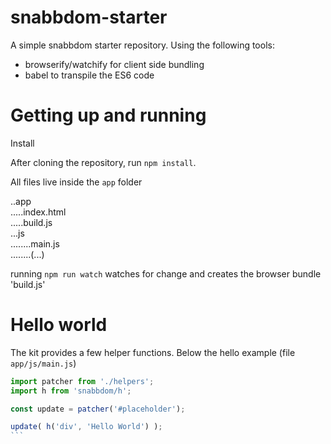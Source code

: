 # snabbdom-starter

A simple snabbdom starter repository. Using the following tools:

- browserify/watchify for client side bundling
- babel to transpile the ES6 code

# Getting up and running

Install

After cloning the repository, run `npm install`. 

All files live inside the `app` folder

..app  
.....index.html  
.....build.js  
...js  
........main.js  
........(...)  

running `npm run watch` watches for change and creates the browser bundle 'build.js'

# Hello world

The kit provides a few helper functions. Below the hello example (file `app/js/main.js`)

````javascript
import patcher from './helpers';
import h from 'snabbdom/h';

const update = patcher('#placeholder');

update( h('div', 'Hello World') );
```

